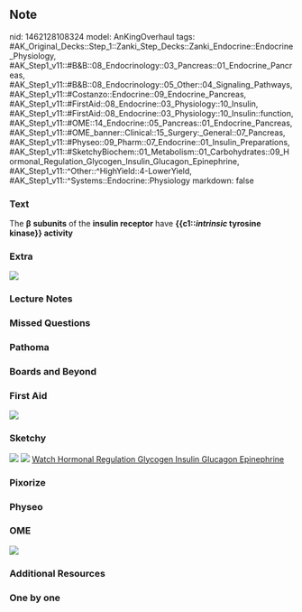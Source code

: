 ## Note
nid: 1462128108324
model: AnKingOverhaul
tags: #AK_Original_Decks::Step_1::Zanki_Step_Decks::Zanki_Endocrine::Endocrine_Physiology, #AK_Step1_v11::#B&B::08_Endocrinology::03_Pancreas::01_Endocrine_Pancreas, #AK_Step1_v11::#B&B::08_Endocrinology::05_Other::04_Signaling_Pathways, #AK_Step1_v11::#Costanzo::Endocrine::09_Endocrine_Pancreas, #AK_Step1_v11::#FirstAid::08_Endocrine::03_Physiology::10_Insulin, #AK_Step1_v11::#FirstAid::08_Endocrine::03_Physiology::10_Insulin::function, #AK_Step1_v11::#OME::14_Endocrine::05_Pancreas::01_Endocrine_Pancreas, #AK_Step1_v11::#OME_banner::Clinical::15_Surgery:_General::07_Pancreas, #AK_Step1_v11::#Physeo::09_Pharm::07_Endocrine::01_Insulin_Preparations, #AK_Step1_v11::#SketchyBiochem::01_Metabolism::01_Carbohydrates::09_Hormonal_Regulation_Glycogen_Insulin_Glucagon_Epinephrine, #AK_Step1_v11::^Other::^HighYield::4-LowerYield, #AK_Step1_v11::^Systems::Endocrine::Physiology
markdown: false

### Text
<div>
  The <b>β</b> <b>subunits</b> of the <b>insulin receptor</b> have
  <b>{{c1::<i>intrinsic</i> tyrosine kinase}} activity</b>
</div>

### Extra
<img src="paste-553848917721342.jpg">

### Lecture Notes


### Missed Questions


### Pathoma


### Boards and Beyond


### First Aid
<img src="tmpz1Od0y.png">

### Sketchy
<img src="Screen%20Shot%202021-01-07%20at%2014.59.49.jpg">
<img src="Screen%20Shot%202021-01-07%20at%2014.59.58.jpg"> <a href=
"https://dashboard.sketchy.com/study/medical/courses/medical-biochemistry/units/medical-biochemistry-metabolism/videos/medical-biochemistry-metabolism-carbohydrates-hormonal-regulation-of-glycogen-by-insulin-glucagon-and-epinephrine?utm_source=anki&utm_medium=partnership&utm_campaign=february_update&utm_content=medical">
Watch Hormonal Regulation Glycogen Insulin Glucagon Epinephrine</a>

### Pixorize


### Physeo


### OME
<div class="ome-widget">
  <a href=
  "https://onlinemeded.org/spa/surgery-general/pancreas/acquire?ref=anki">
  <img src="_OME_AnkiFlashcards_Lesson_4.png"></a>
</div>

### Additional Resources


### One by one

